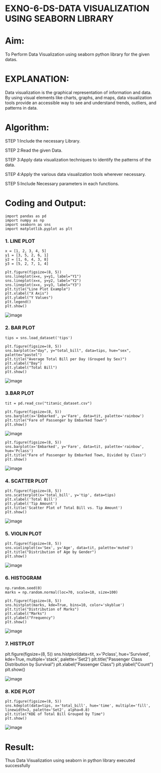 # EXNO-6-DS-DATA VISUALIZATION USING SEABORN LIBRARY

# Aim:
  To Perform Data Visualization using seaborn python library for the given datas.

# EXPLANATION:
Data visualization is the graphical representation of information and data. By using visual elements like charts, graphs, and maps, data visualization tools provide an accessible way to see and understand trends, outliers, and patterns in data.

# Algorithm:
STEP 1:Include the necessary Library.

STEP 2:Read the given Data.

STEP 3:Apply data visualization techniques to identify the patterns of the data.

STEP 4:Apply the various data visualization tools wherever necessary.

STEP 5:Include Necessary parameters in each functions.

# Coding and Output:
```
import pandas as pd
import numpy as np
import seaborn as sns
import matplotlib.pyplot as plt
```
### 1. LINE PLOT
```
x = [1, 2, 3, 4, 5]
y1 = [3, 5, 2, 6, 1]
y2 = [1, 6, 4, 3, 8]
y3 = [5, 2, 7, 1, 4]

plt.figure(figsize=(8, 5))
sns.lineplot(x=x, y=y1, label="Y1")
sns.lineplot(x=x, y=y2, label="Y2")
sns.lineplot(x=x, y=y3, label="Y3")
plt.title("Line Plot Example")
plt.xlabel("X Axis")
plt.ylabel("Y Values")
plt.legend()
plt.show()
```
![image](https://github.com/user-attachments/assets/957f0fcc-2cd9-4ee1-8c02-b8be3375a308)

### 2. BAR PLOT
```
tips = sns.load_dataset('tips')

plt.figure(figsize=(8, 5))
sns.barplot(x="day", y="total_bill", data=tips, hue="sex", palette="pastel")
plt.title("Average Total Bill per Day (Grouped by Sex)")
plt.xlabel("Day")
plt.ylabel("Total Bill")
plt.show()
```
![image](https://github.com/user-attachments/assets/3ded0887-363b-4443-80b9-ee05ce26bfd5)

### 3.BAR PLOT 
```
tit = pd.read_csv("titanic_dataset.csv")

plt.figure(figsize=(8, 5))
sns.barplot(x='Embarked', y='Fare', data=tit, palette='rainbow')
plt.title("Fare of Passenger by Embarked Town")
plt.show()
```
![image](https://github.com/user-attachments/assets/41157aa9-8de2-4905-ba0b-e8a3bc5a2fb3)

```
plt.figure(figsize=(8, 5))
sns.barplot(x='Embarked', y='Fare', data=tit, palette='rainbow', hue='Pclass')
plt.title("Fare of Passenger by Embarked Town, Divided by Class")
plt.show()
```
![image](https://github.com/user-attachments/assets/295fb3d7-53ce-43b9-8ad7-997aa8d63e62)

### 4. SCATTER PLOT
```
plt.figure(figsize=(8, 5))
sns.scatterplot(x='total_bill', y='tip', data=tips)
plt.xlabel('Total Bill')
plt.ylabel('Tip Amount')
plt.title('Scatter Plot of Total Bill vs. Tip Amount')
plt.show()
```
![image](https://github.com/user-attachments/assets/ebc8a4df-cc0d-4da2-bb0a-834cdc0389fd)

### 5. VIOLIN PLOT
```
plt.figure(figsize=(8, 5))
sns.violinplot(x='Sex', y='Age', data=tit, palette='muted')
plt.title("Distribution of Age by Gender")
plt.show()
```
![image](https://github.com/user-attachments/assets/7ff3afa1-7741-49c4-9c5d-e6056c52cbd1)

### 6. HISTOGRAM
```
np.random.seed(0)
marks = np.random.normal(loc=70, scale=10, size=100)

plt.figure(figsize=(8, 5))
sns.histplot(marks, kde=True, bins=10, color='skyblue')
plt.title("Distribution of Marks")
plt.xlabel("Marks")
plt.ylabel("Frequency")
plt.show()
```
![image](https://github.com/user-attachments/assets/e6709694-fad5-45e3-ad4e-c9a54494c56e)

### 7. HISTPLOT
plt.figure(figsize=(8, 5))
sns.histplot(data=tit, x='Pclass', hue='Survived', kde=True, multiple='stack', palette='Set2')
plt.title("Passenger Class Distribution by Survival")
plt.xlabel("Passenger Class")
plt.ylabel("Count")
plt.show()

![image](https://github.com/user-attachments/assets/a740c579-a19b-4741-8d92-f49099b3ad0d)

### 8. KDE PLOT
```
plt.figure(figsize=(8, 5))
sns.kdeplot(data=tips, x='total_bill', hue='time', multiple='fill', linewidth=3, palette='Set2', alpha=0.8)
plt.title("KDE of Total Bill Grouped by Time")
plt.show()
```
![image](https://github.com/user-attachments/assets/eb02e60d-a098-4607-88df-1db56d50d166)

# Result:
 Thus Data Visualization using seaborn in python library executed successfully
